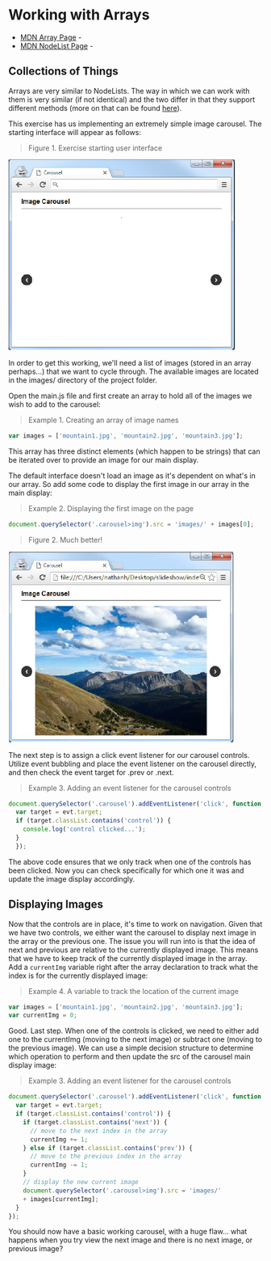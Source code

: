 # Working with Arrays

- [MDN Array Page](https://developer.mozilla.org/en-US/docs/Web/JavaScript/Reference/Global_Objects/Array) - 
- [MDN NodeList Page](https://developer.mozilla.org/en-US/docs/Web/API/NodeList) - 

## Collections of Things

Arrays are very similar to NodeLists. The way in which we can work with them is very similar (if not identical) and the two differ in that they support different methods (more on that can be found [here](https://developer.mozilla.org/en/docs/Web/API/NodeList#Why_is_NodeList_not_an_Array)).

This exercise has us implementing an extremely simple image carousel. The starting interface will appear as follows:

> Figure 1. Exercise starting user interface

![](imagesreadme/fig.1.png)

In order to get this working, we'll need a list of images (stored in an array perhaps…) that we want to cycle through. The available images are located in the images/ directory of the project folder.

Open the main.js file and first create an array to hold all of the images we wish to add to the carousel:

> Example 1. Creating an array of image names

```js
var images = ['mountain1.jpg', 'mountain2.jpg', 'mountain3.jpg'];
```

This array has three distinct elements (which happen to be strings) that can be iterated over to provide an image for our main display.

The default interface doesn't load an image as it's dependent on what's in our array. So add some code to display the first image in our array in the main display:

> Example 2. Displaying the first image on the page

```js
document.querySelector('.carousel>img').src = 'images/' + images[0];
```

> Figure 2. Much better!

![](imagesreadme/fig.2.png)

The next step is to assign a click event listener for our carousel controls. Utilize event bubbling and place the event listener on the carousel directly, and then check the event target for .prev or .next.

> Example 3. Adding an event listener for the carousel controls

```js
document.querySelector('.carousel').addEventListener('click', function (evt){
  var target = evt.target;
  if (target.classList.contains('control')) {
    console.log('control clicked...');
  }
  });
```

The above code ensures that we only track when one of the controls has been clicked. Now you can check specifically for which one it was and update the image display accordingly.

## Displaying Images

Now that the controls are in place, it's time to work on navigation. Given that we have two controls, we either want the carousel to display next image in the array or the previous one. The issue you will run into is that the idea of next and previous are relative to the currently displayed image. This means that we have to keep track of the currently displayed image in the array. Add a `currentImg` variable right after the array declaration to track what the index is for the currently displayed image:

> Example 4. A variable to track the location of the current image

```js
var images = ['mountain1.jpg', 'mountain2.jpg', 'mountain3.jpg'];
var currentImg = 0;
```

Good. Last step. When one of the controls is clicked, we need to either add one to the currentImg (moving to the next image) or subtract one (moving to the previous image). We can use a simple decision structure to determine which operation to perform and then update the src of the carousel main display image:

> Example 3. Adding an event listener for the carousel controls

```js
document.querySelector('.carousel').addEventListener('click', function (evt){
  var target = evt.target;
  if (target.classList.contains('control')) {
    if (target.classList.contains('next')) {
      // move to the next index in the array
      currentImg += 1;
    } else if (target.classList.contains('prev')) {
      // move to the previous index in the array
      currentImg -= 1;
    }
    // display the new current image
    document.querySelector('.carousel>img').src = 'images/'
    + images[currentImg];
  }
});
```

You should now have a basic working carousel, with a huge flaw… what happens when you try view the next image and there is no next image, or previous image?
